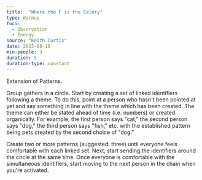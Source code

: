 ```yaml
---
title:  "Where the F is the Celery"
type: Warmup
foci:
  - Observation
  - Energy
source: "Keith Curtis"
date: 2015-08-18
min-people: 3
duration: 5
duration-type: constant
---
```

Extension of Patterns.

Group gathers in a circle.
Start by creating a set of linked identifiers following a theme.
To do this, point at a person who hasn't been pointed at yet and say something in line with the theme which has been created.
The theme can either be stated ahead of time (i.e. numbers) or created organically.
For example, the first person says "cat," the second person says "dog," the third person says "fish," etc. with the established pattern being pets created by the second choice of "dog."

Create two or more patterns (suggested: three) until everyone feels comfortable with each linked set.
Next, start sending the identifiers around the circle at the same time.
Once everyone is comfortable with the simultaneous identifiers, start moving to the next person in the chain when you're activated.
